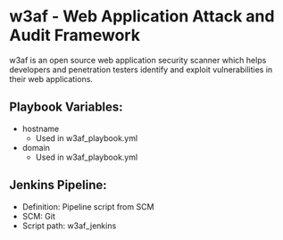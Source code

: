 # w3af - Web Application Attack and Audit Framework
w3af is an open source web application security scanner which helps developers and penetration testers identify and exploit vulnerabilities in their web applications.

## Playbook Variables:
- hostname
  - Used in w3af_playbook.yml
- domain
  - Used in w3af_playbook.yml

## Jenkins Pipeline:
- Definition: Pipeline script from SCM
- SCM: Git
- Script path: w3af_jenkins
